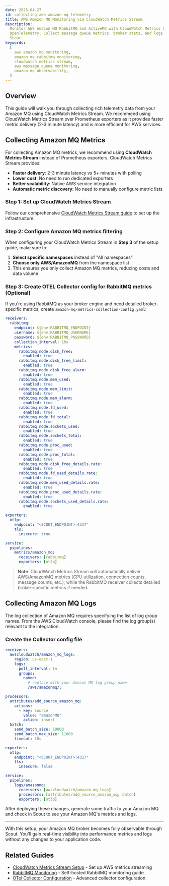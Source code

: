 ```yaml
---
date: 2025-04-27
id: collecting-aws-amazon-mq-telemetry
title: AWS Amazon MQ Monitoring via CloudWatch Metrics Stream
description:
  Monitor AWS Amazon MQ RabbitMQ and ActiveMQ with CloudWatch Metrics Stream and
  OpenTelemetry. Collect message queue metrics, broker stats, and logs using
  Scout.
keywords:
  [
    aws amazon mq monitoring,
    amazon mq rabbitmq monitoring,
    cloudwatch metrics stream,
    aws message queue monitoring,
    amazon mq observability,
  ]
---
```


## Overview

This guide will walk you through collecting rich telemetry data from your Amazon
MQ using CloudWatch Metrics Stream. We recommend using CloudWatch Metrics Stream
over Prometheus exporters as it provides faster metric delivery (2-3 minute
latency) and is more efficient for AWS services.

## Collecting Amazon MQ Metrics

For collecting Amazon MQ metrics, we recommend using **CloudWatch Metrics
Stream** instead of Prometheus exporters. CloudWatch Metrics Stream provides:

- **Faster delivery**: 2-3 minute latency vs 5+ minutes with polling
- **Lower cost**: No need to run dedicated exporters
- **Better scalability**: Native AWS service integration
- **Automatic metric discovery**: No need to manually configure metric lists

### Step 1: Set up CloudWatch Metrics Stream

Follow our comprehensive
[CloudWatch Metrics Stream guide](cloudwatch-metrics-stream.md) to set up the
infrastructure.

### Step 2: Configure Amazon MQ metrics filtering

When configuring your CloudWatch Metrics Stream in **Step 3** of the setup
guide, make sure to:

1. **Select specific namespaces** instead of "All namespaces"
2. **Choose only AWS/AmazonMQ** from the namespace list
3. This ensures you only collect Amazon MQ metrics, reducing costs and data
   volume

### Step 3: Create OTEL Collector config for RabbitMQ metrics (Optional)

If you're using RabbitMQ as your broker engine and need detailed broker-specific
metrics, create `amazon-mq-metrics-collection-config.yaml`:

```yaml
receivers:
  rabbitmq:
    endpoint: ${env:RABBITMQ_ENDPOINT}
    username: ${env:RABBITMQ_USERNAME}
    password: ${env:RABBITMQ_PASSWORD}
    collection_interval: 10s
    metrics:
      rabbitmq.node.disk_free:
        enabled: true
      rabbitmq.node.disk_free_limit:
        enabled: true
      rabbitmq.node.disk_free_alarm:
        enabled: true
      rabbitmq.node.mem_used:
        enabled: true
      rabbitmq.node.mem_limit:
        enabled: true
      rabbitmq.node.mem_alarm:
        enabled: true
      rabbitmq.node.fd_used:
        enabled: true
      rabbitmq.node.fd_total:
        enabled: true
      rabbitmq.node.sockets_used:
        enabled: true
      rabbitmq.node.sockets_total:
        enabled: true
      rabbitmq.node.proc_used:
        enabled: true
      rabbitmq.node.proc_total:
        enabled: true
      rabbitmq.node.disk_free_details.rate:
        enabled: true
      rabbitmq.node.fd_used_details.rate:
        enabled: true
      rabbitmq.node.mem_used_details.rate:
        enabled: true
      rabbitmq.node.proc_used_details.rate:
        enabled: true
      rabbitmq.node.sockets_used_details.rate:
        enabled: true

exporters:
  otlp:
    endpoint: "<SCOUT_ENDPOINT>:4317"
    tls:
      insecure: true

service:
  pipelines:
    metrics/amazon_mq:
      receivers: [rabbitmq]
      exporters: [otlp]
```

> **Note**: CloudWatch Metrics Stream will automatically deliver AWS/AmazonMQ
> metrics (CPU utilization, connection counts, message counts, etc.), while the
> RabbitMQ receiver collects detailed broker-specific metrics if needed.

## Collecting Amazon MQ Logs

The log collection of Amazon MQ requires specifying the list of log group names.
From the AWS CloudWatch console, please find the log group(s) relevant to the
integration.

### Create the Collector config file

```yaml
receivers:
  awscloudwatch/amazon_mq_logs:
    region: us-east-1
    logs:
      poll_interval: 1m
      groups:
        named:
          # replace with your Amazon MQ log group name
          /aws/amazonmq/:

processors:
  attributes/add_source_amazon_mq:
    actions:
      - key: source
        value: "amazonMQ"
        action: insert
  batch:
    send_batch_size: 10000
    send_batch_max_size: 11000
    timeout: 10s

exporters:
  otlp:
    endpoint: "<SCOUT_ENDPOINT>:4317"
    tls:
      insecure: false

service:
  pipelines:
    logs/amazonmq:
      receivers: [awscloudwatch/amazon_mq_logs]
      processors: [attributes/add_source_amazon_mq, batch]
      exporters: [otlp]
```

After deploying these changes, generate some traffic to your Amazon MQ and check
in Scout to see your Amazon MQ's metrics and logs.

---

With this setup, your Amazon MQ broker becomes fully observable through Scout.
You'll gain real-time visibility into performance metrics and logs without any
changes to your application code.

## Related Guides

- [CloudWatch Metrics Stream Setup](./cloudwatch-metrics-stream.md) - Set up AWS
  metrics streaming
- [RabbitMQ Monitoring](../../component/rabbitmq.md) - Self-hosted RabbitMQ
  monitoring guide
- [OTel Collector Configuration](../../collector-setup/otel-collector-config.md)
  \- Advanced collector configuration
